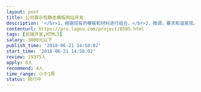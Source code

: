```yaml
---                
layout: post       
title: 公司展示性静态模板网站开发           
description: '</br>1，根据现有的模板和材料进行组合。</br>2，微调，要求和谐美观。</br>3，需要ps等软件根据现有的材料进行作图</br>'     
contenturl: https://pro.lagou.com/project/8505.html      
tags: [前端开发,HTML5]            
salary: 3000元以下          
publish_time: '2018-06-21 14:58:02'         
start_time: '2018-06-21 14:58:02'           
review: 19375人                   
apply: 6人                   
recommend: 4人                   
time_range: 小于1周              
status: 执行中                  
---                 
```

